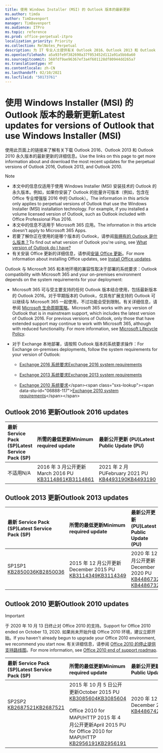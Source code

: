 ```yaml
---
title: 使用 Windows Installer (MSI) 的 Outlook 版本的最新更新
ms.author: timda
author: TimDavenport
manager: TimDavenport
ms.audience: ITPro
ms.topic: reference
ms.prod: office-perpetual-itpro
localization_priority: Priority
ms.collection: RelNotes_Perpetual
description: 为 IT 专业人士提供有关 Outlook 2016、Outlook 2013 和 Outlook 2010 永久版本的最新更新信息的链接
ms.openlocfilehash: a5a93fe9f382690a37f053452d112a91a5bb8a60
ms.sourcegitcommit: 568fdf9ae96367ef3a4f601128df80944dd265a7
ms.translationtype: HT
ms.contentlocale: zh-CN
ms.lasthandoff: 02/10/2021
ms.locfileid: "50173761"
---
```

# <a name="latest-updates-for-versions-of-outlook-that-use-windows-installer-msi"></a><span data-ttu-id="06888-103">使用 Windows Installer (MSI) 的 Outlook 版本的最新更新</span><span class="sxs-lookup"><span data-stu-id="06888-103">Latest updates for versions of Outlook that use Windows Installer (MSI)</span></span>

<span data-ttu-id="06888-104">使用此页面上的链接来了解有关下载 Outlook 2016、Outlook 2013 和 Outlook 2010 永久版本的最新更新的详细信息。</span><span class="sxs-lookup"><span data-stu-id="06888-104">Use the links on this page to get more information about and download the most recent updates for the perpetual versions of Outlook 2016, Outlook 2013, and Outlook 2010.</span></span>
  
> [!NOTE]
> - <span data-ttu-id="06888-p101">本文中的信息仅适用于使用 Windows Installer (MSI) 安装技术的 Outlook 的永久版本。例如，如果你安装了 Outlook 的批量许可版本（例如，包含在 Office 专业增强版 2016 中的 Outlook）。</span><span class="sxs-lookup"><span data-stu-id="06888-p101">The information in this article only applies to perpetual versions of Outlook that use the Windows Installer (MSI) installation technology. For example, if you installed a volume licensed version of Outlook, such as Outlook included with Office Professional Plus 2016.</span></span>
> - <span data-ttu-id="06888-107">本文中的信息不适用于 Microsoft 365 应用。</span><span class="sxs-lookup"><span data-stu-id="06888-107">The information in this article doesn't apply to Microsoft 365 Apps.</span></span>
> - <span data-ttu-id="06888-108">若要了解你正在使用的是哪个版本的 Outlook，请参阅[我拥有的 Outlook 是什么版本？](https://support.office.com/article/b3a9568c-edb5-42b9-9825-d48d82b2257c)</span><span class="sxs-lookup"><span data-stu-id="06888-108">To find out what version of Outlook you're using, see [What version of Outlook do I have?](https://support.office.com/article/b3a9568c-edb5-42b9-9825-d48d82b2257c)</span></span>
> - <span data-ttu-id="06888-109">有关安装 Office 更新的详细信息，请参阅[安装 Office 更新](https://support.office.com/article/2ab296f3-7f03-43a2-8e50-46de917611c5)。</span><span class="sxs-lookup"><span data-stu-id="06888-109">For more information about installing Office updates, see [Install Office updates](https://support.office.com/article/2ab296f3-7f03-43a2-8e50-46de917611c5).</span></span> 
  
<span data-ttu-id="06888-110">Outlook 与 Microsoft 365 和本地环境的兼容性取决于部署的系统要求：</span><span class="sxs-lookup"><span data-stu-id="06888-110">Outlook compatibility with Microsoft 365 and your on-premises environment depends on the system requirements for your deployment:</span></span>
  
- <span data-ttu-id="06888-p102">Microsoft 365 可与受主要支持的任何 Outlook 版本结合使用，包括最新版本的 Outlook 2016。对于早期版本的 Outlook，仅具有扩展支持的 Outlook 可以继续与 Microsoft 365 一起使用，不过功能会受到限制。有关详细信息，请参阅 [Microsoft 生命周期策略](https://support.microsoft.com/lifecycle)。</span><span class="sxs-lookup"><span data-stu-id="06888-p102">Microsoft 365 works with any version of Outlook that is in mainstream support, which includes the latest version of Outlook 2016. For previous versions of Outlook, only those that have extended support may continue to work with Microsoft 365, although with reduced functionality. For more information, see [Microsoft Lifecycle Policy](https://support.microsoft.com/lifecycle).</span></span>
    
- <span data-ttu-id="06888-114">对于 Exchange 本地部署，请按照 Outlook 版本的系统要求操作：</span><span class="sxs-lookup"><span data-stu-id="06888-114">For Exchange on-premises deployments, follow the system requirements for your version of Outlook:</span></span>
    
  - [<span data-ttu-id="06888-115">Exchange 2016 系统要求</span><span class="sxs-lookup"><span data-stu-id="06888-115">Exchange 2016 system requirements</span></span>](https://docs.microsoft.com/Exchange/plan-and-deploy/system-requirements)
    
  - [<span data-ttu-id="06888-116">Exchange 2013 系统要求</span><span class="sxs-lookup"><span data-stu-id="06888-116">Exchange 2013 system requirements</span></span>](https://docs.microsoft.com/exchange/exchange-2013-system-requirements-exchange-2013-help)
    
  - <span data-ttu-id="06888-117">[Exchange 2010 系统要求](https://docs.microsoft.com/previous-versions/office/exchange-server-2010/aa996719(v=exchg.141))</span><span class="sxs-lookup"><span data-stu-id="06888-117">[Exchange 2010 system requirements](https://docs.microsoft.com/previous-versions/office/exchange-server-2010/aa996719(v=exchg.141))</span></span>

   
## <a name="outlook-2016-updates"></a><span data-ttu-id="06888-118">Outlook 2016 更新</span><span class="sxs-lookup"><span data-stu-id="06888-118">Outlook 2016 updates</span></span>

|<span data-ttu-id="06888-119">**最新 Service Pack (SP)**</span><span class="sxs-lookup"><span data-stu-id="06888-119">**Latest Service Pack (SP)**</span></span>|<span data-ttu-id="06888-120">**所需的最低更新**</span><span class="sxs-lookup"><span data-stu-id="06888-120">**Minimum required update**</span></span>|<span data-ttu-id="06888-121">**最新公开更新 (PU)**</span><span class="sxs-lookup"><span data-stu-id="06888-121">**Latest Public Update (PU)**</span></span>|
|:-----|:-----|:-----|
|<span data-ttu-id="06888-122">不适用</span><span class="sxs-lookup"><span data-stu-id="06888-122">N/A</span></span>  <br/> |<span data-ttu-id="06888-123">2016 年 3 月公开更新</span><span class="sxs-lookup"><span data-stu-id="06888-123">March 2016 PU</span></span> <br/>[<span data-ttu-id="06888-124">KB3114861</span><span class="sxs-lookup"><span data-stu-id="06888-124">KB3114861</span></span>](https://support.microsoft.com/help/3114861) <br/> |<span data-ttu-id="06888-125">2021 年 2 月 PU</span><span class="sxs-lookup"><span data-stu-id="06888-125">February 2021 PU</span></span> <br/>[<span data-ttu-id="06888-126">KB4493190</span><span class="sxs-lookup"><span data-stu-id="06888-126">KB4493190</span></span>](https://support.microsoft.com/help/4493190) 

## <a name="outlook-2013-updates"></a><span data-ttu-id="06888-127">Outlook 2013 更新</span><span class="sxs-lookup"><span data-stu-id="06888-127">Outlook 2013 updates</span></span>

|<span data-ttu-id="06888-128">**最新 Service Pack (SP)**</span><span class="sxs-lookup"><span data-stu-id="06888-128">**Latest Service Pack (SP)**</span></span>|<span data-ttu-id="06888-129">**所需的最低更新**</span><span class="sxs-lookup"><span data-stu-id="06888-129">**Minimum required update**</span></span>|<span data-ttu-id="06888-130">**最新公开更新 (PU)**</span><span class="sxs-lookup"><span data-stu-id="06888-130">**Latest Public Update (PU)**</span></span>|
|:-----|:-----|:-----|
|<span data-ttu-id="06888-131">SP1</span><span class="sxs-lookup"><span data-stu-id="06888-131">SP1</span></span>  <br/>[<span data-ttu-id="06888-132">KB2850036</span><span class="sxs-lookup"><span data-stu-id="06888-132">KB2850036</span></span>](https://go.microsoft.com/fwlink/p/?LinkId=512538) <br/> |<span data-ttu-id="06888-133">2015 年 12 月公开更新</span><span class="sxs-lookup"><span data-stu-id="06888-133">December 2015 PU</span></span> <br/>[<span data-ttu-id="06888-134">KB3114349</span><span class="sxs-lookup"><span data-stu-id="06888-134">KB3114349</span></span>](https://support.microsoft.com/kb/3114349) <br/> |<span data-ttu-id="06888-135">2020 年 12 月公开更新</span><span class="sxs-lookup"><span data-stu-id="06888-135">December 2020 PU</span></span> <br/>[<span data-ttu-id="06888-136">KB4486732 </span><span class="sxs-lookup"><span data-stu-id="06888-136">KB4486732 </span></span>](https://support.microsoft.com/help/4486732 )  |
   
## <a name="outlook-2010-updates"></a><span data-ttu-id="06888-137">Outlook 2010 更新</span><span class="sxs-lookup"><span data-stu-id="06888-137">Outlook 2010 updates</span></span>
> [!IMPORTANT]
> <span data-ttu-id="06888-138">于 2020 年 10 月 13 日终止对 Office 2010 的支持。</span><span class="sxs-lookup"><span data-stu-id="06888-138">Support for Office 2010 ended on October 13, 2020.</span></span> <span data-ttu-id="06888-139">如果尚未开始升级 Office 2010 环境，建议立即开始。</span><span class="sxs-lookup"><span data-stu-id="06888-139">If you haven't already begun to upgrade your Office 2010 environment, we recommend you start now.</span></span> <span data-ttu-id="06888-140">有关详细信息，请参阅 [Office 2010 的停止提供支持路线图](https://docs.microsoft.com/DeployOffice/office-2010-end-support-roadmap)。</span><span class="sxs-lookup"><span data-stu-id="06888-140">For more information, see [Office 2010 end of support roadmap](https://docs.microsoft.com/DeployOffice/office-2010-end-support-roadmap).</span></span>

|<span data-ttu-id="06888-141">**最新 Service Pack (SP)**</span><span class="sxs-lookup"><span data-stu-id="06888-141">**Latest Service Pack (SP)**</span></span>|<span data-ttu-id="06888-142">**所需的最低更新**</span><span class="sxs-lookup"><span data-stu-id="06888-142">**Minimum required update**</span></span>|<span data-ttu-id="06888-143">**最新公开更新 (PU)**</span><span class="sxs-lookup"><span data-stu-id="06888-143">**Latest Public Update (PU)**</span></span>|
|:-----|:-----|:-----|
|<span data-ttu-id="06888-144">SP2</span><span class="sxs-lookup"><span data-stu-id="06888-144">SP2</span></span> <br/>[<span data-ttu-id="06888-145">KB2687521</span><span class="sxs-lookup"><span data-stu-id="06888-145">KB2687521</span></span>](https://go.microsoft.com/fwlink/p/?LinkId=512542) <br><br><br><br/> |<span data-ttu-id="06888-146">2015 年 10 月 5 日公开更新</span><span class="sxs-lookup"><span data-stu-id="06888-146">October 2015 PU</span></span> <br/> [<span data-ttu-id="06888-147">KB3085604</span><span class="sxs-lookup"><span data-stu-id="06888-147">KB3085604</span></span>](https://support.microsoft.com/kb/3085604) <br/><br/>  <span data-ttu-id="06888-148">Office 2010 for MAPI/HTTP 2015 年 4 月公开更新</span><span class="sxs-lookup"><span data-stu-id="06888-148">April 2015 PU for Office 2010 for MAPI/HTTP</span></span> <br/> [<span data-ttu-id="06888-149">KB2956191</span><span class="sxs-lookup"><span data-stu-id="06888-149">KB2956191</span></span>](https://support.microsoft.com/help/2956191/april-14-2015-update-for-office-2010-kb2956191) <br/> |<span data-ttu-id="06888-150">2020 年 12 月公开更新</span><span class="sxs-lookup"><span data-stu-id="06888-150">December 2020 PU</span></span> <br/>[<span data-ttu-id="06888-151">KB4486742</span><span class="sxs-lookup"><span data-stu-id="06888-151">KB4486742</span></span>](https://support.microsoft.com/help/4486742) <br><br><br><br/>|
   

